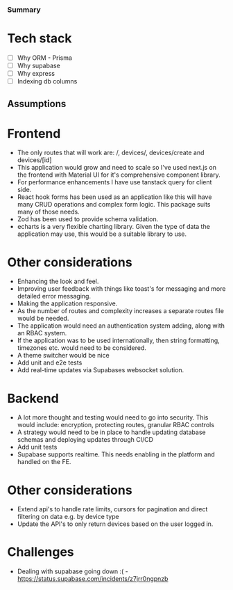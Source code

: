 ### Summary

# Tech stack

- [ ] Why ORM - Prisma
- [ ] Why supabase
- [ ] Why express
- [ ] Indexing db columns

## Assumptions

# Frontend

- The only routes that will work are:
  /, devices/, devices/create and devices/[id]
- This application would grow and need to scale so I've used next.js on the frontend with Material UI for it's comprehensive component library.
- For performance enhancements I have use tanstack query for client side.
- React hook forms has been used as an application like this will have many CRUD operations and complex form logic. This package suits many of those needs.
- Zod has been used to provide schema validation.
- echarts is a very flexible charting library. Given the type of data the application may use, this would be a suitable library to use.

# Other considerations

- Enhancing the look and feel.
- Improving user feedback with things like toast's for messaging and more detailed error messaging.
- Making the application responsive.
- As the number of routes and complexity increases a separate routes file would be needed.
- The application would need an authentication system adding, along with an RBAC system.
- If the application was to be used internationally, then string formatting, timezones etc. would need to be considered.
- A theme switcher would be nice
- Add unit and e2e tests
- Add real-time updates via Supabases websocket solution.

# Backend

- A lot more thought and testing would need to go into security. This would include:
  encryption, protecting routes, granular RBAC controls
- A strategy would need to be in place to handle updating database schemas and deploying updates through CI/CD
- Add unit tests
- Supabase supports realtime. This needs enabling in the platform and handled on the FE.

# Other considerations

- Extend api's to handle rate limits, cursors for pagination and direct filtering on data e.g. by device type
- Update the API's to only return devices based on the user logged in.

# Challenges

- Dealing with supabase going down :( - https://status.supabase.com/incidents/z7jrr0ngpnzb
